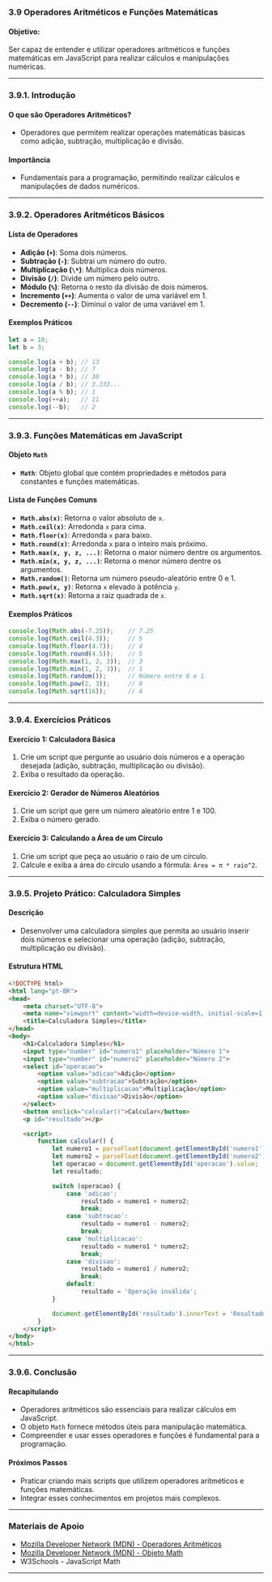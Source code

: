 ### 3.9 Operadores Aritméticos e Funções Matemáticas

#### Objetivo:

Ser capaz de entender e utilizar operadores aritméticos e funções matemáticas em JavaScript para realizar cálculos e manipulações numéricas.

------

### 3.9.1. Introdução

#### O que são Operadores Aritméticos?

- Operadores que permitem realizar operações matemáticas básicas como adição, subtração, multiplicação e divisão.

#### Importância

- Fundamentais para a programação, permitindo realizar cálculos e manipulações de dados numéricos.

------

### 3.9.2. Operadores Aritméticos Básicos

#### Lista de Operadores

- **Adição (`+`)**: Soma dois números.
- **Subtração (`-`)**: Subtrai um número do outro.
- **Multiplicação (`\*`)**: Multiplica dois números.
- **Divisão (`/`)**: Divide um número pelo outro.
- **Módulo (`%`)**: Retorna o resto da divisão de dois números.
- **Incremento (`++`)**: Aumenta o valor de uma variável em 1.
- **Decremento (`--`)**: Diminui o valor de uma variável em 1.

#### Exemplos Práticos

```js
let a = 10;
let b = 3;

console.log(a + b); // 13
console.log(a - b); // 7
console.log(a * b); // 30
console.log(a / b); // 3.333...
console.log(a % b); // 1
console.log(++a);   // 11
console.log(--b);   // 2
```

------

### 3.9.3. Funções Matemáticas em JavaScript

#### Objeto `Math`

- **`Math`**: Objeto global que contém propriedades e métodos para constantes e funções matemáticas.

#### Lista de Funções Comuns

- **`Math.abs(x)`**: Retorna o valor absoluto de `x`.
- **`Math.ceil(x)`**: Arredonda `x` para cima.
- **`Math.floor(x)`**: Arredonda `x` para baixo.
- **`Math.round(x)`**: Arredonda `x` para o inteiro mais próximo.
- **`Math.max(x, y, z, ...)`**: Retorna o maior número dentre os argumentos.
- **`Math.min(x, y, z, ...)`**: Retorna o menor número dentre os argumentos.
- **`Math.random()`**: Retorna um número pseudo-aleatório entre 0 e 1.
- **`Math.pow(x, y)`**: Retorna `x` elevado à potência `y`.
- **`Math.sqrt(x)`**: Retorna a raiz quadrada de `x`.

#### Exemplos Práticos

```js
console.log(Math.abs(-7.25));    // 7.25
console.log(Math.ceil(4.3));     // 5
console.log(Math.floor(4.7));    // 4
console.log(Math.round(4.5));    // 5
console.log(Math.max(1, 2, 3));  // 3
console.log(Math.min(1, 2, 3));  // 1
console.log(Math.random());      // Número entre 0 e 1
console.log(Math.pow(2, 3));     // 8
console.log(Math.sqrt(16));      // 4
```

------

### 3.9.4. Exercícios Práticos

#### Exercício 1: Calculadora Básica

1. Crie um script que pergunte ao usuário dois números e a operação desejada (adição, subtração, multiplicação ou divisão).
2. Exiba o resultado da operação.

#### Exercício 2: Gerador de Números Aleatórios

1. Crie um script que gere um número aleatório entre 1 e 100.
2. Exiba o número gerado.

#### Exercício 3: Calculando a Área de um Círculo

1. Crie um script que peça ao usuário o raio de um círculo.
2. Calcule e exiba a área do círculo usando a fórmula: `Área = π * raio^2`.

------

### 3.9.5. Projeto Prático: Calculadora Simples

#### Descrição

- Desenvolver uma calculadora simples que permita ao usuário inserir dois números e selecionar uma operação (adição, subtração, multiplicação ou divisão).

#### Estrutura HTML

```html
<!DOCTYPE html>
<html lang="pt-BR">
<head>
    <meta charset="UTF-8">
    <meta name="viewport" content="width=device-width, initial-scale=1.0">
    <title>Calculadora Simples</title>
</head>
<body>
    <h1>Calculadora Simples</h1>
    <input type="number" id="numero1" placeholder="Número 1">
    <input type="number" id="numero2" placeholder="Número 2">
    <select id="operacao">
        <option value="adicao">Adição</option>
        <option value="subtracao">Subtração</option>
        <option value="multiplicacao">Multiplicação</option>
        <option value="divisao">Divisão</option>
    </select>
    <button onclick="calcular()">Calcular</button>
    <p id="resultado"></p>

    <script>
        function calcular() {
            let numero1 = parseFloat(document.getElementById('numero1').value);
            let numero2 = parseFloat(document.getElementById('numero2').value);
            let operacao = document.getElementById('operacao').value;
            let resultado;

            switch (operacao) {
                case 'adicao':
                    resultado = numero1 + numero2;
                    break;
                case 'subtracao':
                    resultado = numero1 - numero2;
                    break;
                case 'multiplicacao':
                    resultado = numero1 * numero2;
                    break;
                case 'divisao':
                    resultado = numero1 / numero2;
                    break;
                default:
                    resultado = 'Operação inválida';
            }

            document.getElementById('resultado').innerText = 'Resultado: ' + resultado;
        }
    </script>
</body>
</html>
```

------

### 3.9.6. Conclusão

#### Recapitulando

- Operadores aritméticos são essenciais para realizar cálculos em JavaScript.
- O objeto `Math` fornece métodos úteis para manipulação matemática.
- Compreender e usar esses operadores e funções é fundamental para a programação.

#### Próximos Passos

- Praticar criando mais scripts que utilizem operadores aritméticos e funções matemáticas.
- Integrar esses conhecimentos em projetos mais complexos.

------

### Materiais de Apoio

- [Mozilla Developer Network (MDN) - Operadores Aritméticos](https://developer.mozilla.org/pt-BR/docs/Web/JavaScript/Reference/Operators/Arithmetic_Operators)
- [Mozilla Developer Network (MDN) - Objeto Math](https://developer.mozilla.org/pt-BR/docs/Web/JavaScript/Reference/Global_Objects/Math)
- W3Schools - JavaScript Math

------

